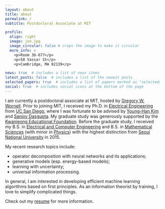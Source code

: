 ```yaml
---
layout: about
title: about
permalink: /
subtitle: Postdoctoral Associate at MIT

profile:
  align: right
  image: jon.jpg
  image_circular: false # crops the image to make it circular
  more_info: >
    <p>Room 36-677</p>
    <p>50 Vassar St</p>
    <p>Cambridge, MA 02139</p>

news: true  # includes a list of news items
latest_posts: false  # includes a list of the newest posts
selected_papers: true  # includes a list of papers marked as "selected={true}"
social: true  # includes social icons at the bottom of the page
---
```


[//]: # ([//]: <span style="font-weight:bold"><mark>)
[//]: # ([//]: )
[//]: # ([//]: </mark></span>)

I am currently a postdoctoral associate at MIT, hosted by [Gregory W. Wornell](http://allegro.mit.edu/~gww/).
Prior to joining MIT, I received my Ph.D. in [Electrical Engineering](https://ece.ucsd.edu/) from [UC San Diego](https://ucsd.edu/), 
where I was fortunate to be advised by [Young-Han Kim](https://web.eng.ucsd.edu/~yhk/) and [Sanjoy Dasgupta](https://cseweb.ucsd.edu/~dasgupta/).
My graduate study was generously supported by the [Kwanjeong Educational Foundation](http://www.ikef.or.kr/).
Before the graduate study, I received my B.S. in [Electrical and Computer Engineering](https://ece.snu.ac.kr/en) and B.S. in [Mathematical Sciences](https://www.math.snu.ac.kr/) (with minor in [Physics](https://physics.snu.ac.kr/en)) with the highest distinction from [Seoul National University](https://en.snu.ac.kr) in 2015.

My recent research topics include:
- operator decomposition with neural networks and its applications;
- generative models (esp. energy-based models);
- learning with uncertainty;
- universal information processing.

In general, I am interested in developing efficient machine learning algorithms based on first principles.
As an information theorist by training, I love to simplify complicated things.

Check out my [resume](/resume) for more information.
